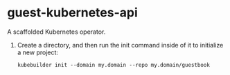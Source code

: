 # guest-kubernetes-api

A scaffolded Kubernetes operator.

1. Create a directory, and then run the init command inside of it to initialize a new project: 
    
    `kubebuilder init --domain my.domain --repo my.domain/guestbook`
